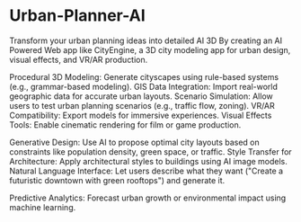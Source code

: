 # Urban-Planner-AI
Transform your urban planning ideas into detailed AI 3D
By creating an AI Powered Web app like CityEngine, a 3D city modeling app for urban design, visual effects, and VR/AR production.



Procedural 3D Modeling: Generate cityscapes using rule-based systems (e.g., grammar-based modeling).
GIS Data Integration: Import real-world geographic data for accurate urban layouts.
Scenario Simulation: Allow users to test urban planning scenarios (e.g., traffic flow, zoning).
VR/AR Compatibility: Export models for immersive experiences.
Visual Effects Tools: Enable cinematic rendering for film or game production.



Generative Design: Use AI to propose optimal city layouts based on constraints like population density, green space, or traffic.
Style Transfer for Architecture: Apply architectural styles to buildings using AI image models.
Natural Language Interface: Let users describe what they want ("Create a futuristic downtown with green rooftops") and generate it.

Predictive Analytics: Forecast urban growth or environmental impact using machine learning.
